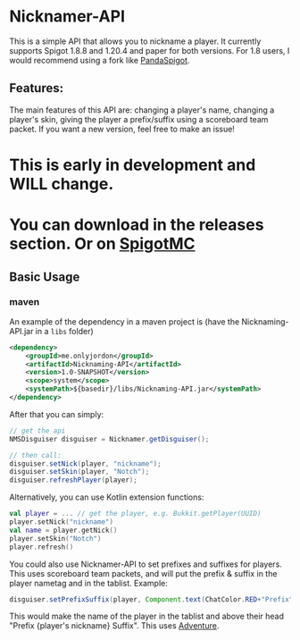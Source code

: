 # Nicknamer-API
This is a simple API that allows you to nickname a player. It currently supports Spigot 1.8.8 and 1.20.4 and paper for both versions. For 1.8 users, I would recommend using a fork like [PandaSpigot](https://github.com/hpfxd/PandaSpigot).

## Features:
The main features of this API are: changing a player's name, changing a player's skin, giving the player a prefix/suffix using a scoreboard team packet. If you want a new version, feel free to make an issue!

# This is early in development and WILL change.
# You can download in the releases section. Or on [SpigotMC](https://www.spigotmc.org/resources/nicknamer-api.115002/)

## Basic Usage

### maven
An example of the dependency in a maven project is (have the Nicknaming-API.jar in a `libs` folder)
```xml
<dependency>
    <groupId>me.onlyjordon</groupId>
    <artifactId>Nicknaming-API</artifactId>
    <version>1.0-SNAPSHOT</version>
    <scope>system</scope>
    <systemPath>${basedir}/libs/Nicknaming-API.jar</systemPath>
</dependency>
```

After that you can simply:
```java 
// get the api
NMSDisguiser disguiser = Nicknamer.getDisguiser();

// then call:
disguiser.setNick(player, "nickname");
disguiser.setSkin(player, "Notch");
disguiser.refreshPlayer(player);
```

Alternatively, you can use Kotlin extension functions:
```kotlin
val player = ... // get the player, e.g. Bukkit.getPlayer(UUID)
player.setNick("nickname")
val name = player.getNick()
player.setSkin("Notch")
player.refresh()
```

You could also use Nicknamer-API to set prefixes and suffixes for players. This uses scoreboard team packets, and will put the prefix & suffix in the player nametag and in the tablist. Example:
```java
disguiser.setPrefixSuffix(player, Component.text(ChatColor.RED+"Prefix"), Component.text(ChatColor.GREEN+"Suffix"), ChatColor.WHITE, 0); // the last int is the priority in the tablist, higher = lower in the tablist.
```
This would make the name of the player in the tablist and above their head "Prefix {player's nickname} Suffix". This uses [Adventure](https://docs.advntr.dev/index.html).
